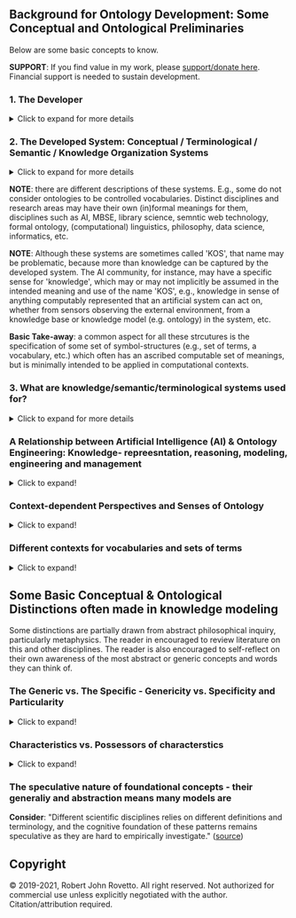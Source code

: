 ## Background for Ontology Development: Some Conceptual and Ontological Preliminaries 
Below are some basic concepts to know.

**SUPPORT**: If you find value in my work, please [support/donate here](https://gogetfunding.com/knowledge-organization-services-ontology-terminology-metadata-concept-analysis/). Financial support is needed to sustain development.

### 1. The Developer
<details>
  <summary>Click to expand for more details</summary>
  
Consider this description of one task of the ontologist (it may be more appropriate for philosophical ontologists, but some overlaps with computational ontology): "Ontologists study how definitions, classifications and relationships can and possibly should be formulated using conceptual analysis, logic, or formal semantics in order to most effectively achieve these goal." (Source unknown) Although the name is less imporant than the activity, one may name the developer of ontologies (or similar systems in different ways): modeler, conceptual (data) modeler, ontologist, semantic modeler, schema develoepr, knolwedge modeler, etc. 
</details>

### 2. The Developed System: Conceptual / Terminological / Semantic / Knowledge Organization Systems
<details>
  <summary>Click to expand for more details</summary>
  
Ontologies represent one computable system among many that involve describing concepts, categories, terminology, semantics, and knowledge represntaiton. Other systems are taxonomies, thesauri, controlled vocabularies, etc. Ontologies are sometimes described using these names, but the greater complexity potential of ontologies would distinguish them from other systems. Ontologies have also been called semantic data models, conceptual models, and knowledge models. In all, these systems are sometimes called 'knowledge organization systems' (KOS). The name for these systems is less important as the development activity and the features and capabilities of each system.

The following lists some types of these conceptual/semantic/terminological/knowledge systems, using modified descriptions from [slide 5 of this Slideshare presentation](https://www.slideshare.net/skhan/ontology-dev?qid=8e6605c2-e7c7-4e76-b5d3-1d817b9e299b&v=&b=&from_search=4).
  
**NOTE**: Each system has purposes and applications that may overlap with others. Some may be more structured, complex, or expressive than others. 

- **Controlled Vocabulary** : an organized set of term used to catalog and index content (or--more generally--used for a given project, topic, domain, application, or goal)
- **Classification** : a controlled vocabulary whose terms are grouped
- **Taxonomy** : a controlled vocabulary with some hierarchical structure (i.e., using structuring relationships such as 'broader-than', 'is-a-subclass-of', etc.)  
- **Thesaurus** : a controlled vocabulary with term relations
- **Ontology** : a controlled vocabulary with semantic relations, constraints, axioms, and rules.
- **Knowledge Base** : an ontology + instances of the classes in the ontology. (See distinction between A-Box and T-Box in AI)
- **Semantic network** 
From ["Knowledge Representation and Reasoning for Intelligent Software Systems"](https://ulir.ul.ie/bitstream/handle/10344/1780/2011_Vassev%20(d).pdf;sequence=2) we read (bold emphasis added to mark the additional system):

"Knowledge is often best understood as a set of related concepts. A **semantic network** is a directed graph consisting of nodes—which represent concepts—connected by edges—which represent semantic relations between those concepts. [...] the following relations are common: 
- instance: X is an instance of Y if X is a specific example of the general concept Y 
- isa: X isa Y if X is a subset of the more general concept Y 
- haspart: X haspart Y if the con-cept Y is a part of the concept X"
</details>

**NOTE**: there are different descriptions of these systems. E.g., some do not consider ontologies to be controlled vocabularies. Distinct disciplines and research areas may have their own (in)formal meanings for them, disciplines such as AI, MBSE, library science, semntic web technology, formal ontology, (computational) linguistics, philosophy, data science, informatics, etc.

**NOTE**: Although these systems are sometimes called 'KOS', that name may be problematic, because more than knowledge can be captured by the developed system. The AI community, for instance, may have a specific sense for 'knowledge', which may or may not implicitly be assumed in the intended meaning and use of the name 'KOS', e.g., knowledge in sense of anything computably represented that an artificial system can act on, whether from sensors observing the external environment, from a knowledge base or knowledge model (e.g. ontology) in the system, etc.

**Basic Take-away**: a common aspect for all these strcutures is the specification of some set of symbol-structures (e.g., set of terms, a vocabulary, etc.) which often has an ascribed computable set of meanings, but is minimally intended to be applied in computational contexts.

### 3. What are knowledge/semantic/terminological systems used for?
<details>
  <summary>Click to expand for more details</summary>
  
- To index, tag, semantically annotate, and categorize content (e.g. documents, text, data, and other resources) in order to facilitate search, their discovery and their retrieval 
- To represent things and knowledge in a machine-readable manner using the constructs or terms in the respective system
- To partially structure unstructured data by adding an external semantic layer (e.g., set of semantic annotations)
- To offer a knowledge-based model of some target universe of discourse (serving as background knowledge) in order to facilitate automation or reasoning (e.g., in AI systems) 
</details>

### A Relationship between Artificial Intelligence (AI) & Ontology Engineering: Knowledge- repreesntation, reasoning, modeling, engineering and management
<details>
  <summary>Click to expand!</summary>
  
Part of AI is about how to represent human knowledge/belief/statements in a way computer systems can process and act on, called **knowledge representation and reasoning** (KRR). 
It often involves creating a database to store content or knowledge (a **knowledgebase**) and a way to process or reason over that content.
We read: "knowledge represenation (KR) is the process of identifying the implicit knowledge, semantics or structure in raw data (from a given domain), encoding it symbolically or formally into a (formal) KR language, reasoning over this encoded knowledge, to automatically derive new knowledge by inference" ([Source of quote](https://camilothorne.altervista.org/sem_web17/Suppl_KRn.pdf))

There are different approaches for _knowlege represetnation_, i.e., for encoding knowledge as it were. One approach, or one system/tool to KRR is to develop so-called **ontologies**.
One approach is logic-based: "To achieve the precise semantics necessary for computational purposes, intelligent system designers often use logic to formalize KR" ([source](https://ulir.ul.ie/bitstream/handle/10344/1780/2011_Vassev%20(d).pdf;sequence=2)). However, there are other approaches besides formal logic.
Computable languages, used to fomrally declare a vocabulary to compose computable expressions, are often used in KRR and ontology engineering, and are sometimes called KRR languages. 
</details>

### Context-dependent Perspectives and Senses of Ontology
<details>
  <summary>Click to expand!</summary>
  
From [this MIT lecture (PPT)](https://ocw.mit.edu/courses/electrical-engineering-and-computer-science/6-871-knowledge-based-applications-systems-spring-2005/lecture-notes/lect22_ontolog.pdf) we read how ontology may be used for each distinct disciplinary purpose:
- In philosophy, ontology aims to categorize the world
- In library science, it helps "organize bibliographic world, model universal and domain knowledge" which may help access bibliographic entries
- In NLP, it aims to "model lexical and domain knowledge", to help with machine translation
- In AI, it aims to "model common sense and domain knowledge", and is sometimes used in KRR 
- In semantic web technologies, it "provide[s] semantics for web resources", helping to describe those resources
</details>

### Different contexts for vocabularies and sets of terms
<details>
  <summary>Click to expand!</summary>
  
- **Natural language context**. Here--our everyday speech--it is fluid, dynamic, and mutable over time. No one, no org., no project owns any word or phrase. 
- **Organizational context**: Here--as in a private company, government agency, etc.--there may be organization-specific vocabulary: each organization may have (in)formally used some terms which may or may not be different from natural language terms. An organizationare may also have terms of art unique to itself. An organization may have jargon.
- **Research/Academic/other Project context**. Here--a specific project--vocabulary may be formally specified to have specific meaning. It may or may not be similar to natural langauge terms. It may or may not involve jargon. 
  - Example: explicitly defining the vocabulary of an ontology, using some symbolic logic or some computable formalism (artificial language)
- **Discipline-specific context**. Here--as in physics or sociology--a discipline may have jardon, terms not used in everyday discourse, and terms with more precise meaning than the same terms used in natural language. 
</details>

## Some Basic Conceptual & Ontological Distinctions often made in knowledge modeling
Some distinctions are partially drawn from abstract philosophical inquiry, particularly metaphysics. The reader in encouraged to review literature on this and other disciplines. The reader is also encouraged to self-reflect on their own awareness of the most abstract or generic concepts and words they can think of.

### The Generic vs. The Specific - Genericity vs. Specificity and Particularity
<details>
  <summary>Click to expand!</summary>
  
The concept of the generic, the general, the universal, etc. is distinguished from that of the specific, the indvidiual, the particular, etc. 
Historically this is partially a reflection of human philosophical inquiry into attribute-agreement, or how things can be similar, how the seem to have the same attributes, characteristics, etc. 

This is basic distinction is exemplified by some more specific ones such as:
* category - instance
* type - instance
* kind - instance
* class - member
* set - element

_CAUTION_: the way categories, types, kinds, and classes are defined varies, i.e., which characteristics are chosen as exemplifying the given category varies. So if you want to specify the type of an instance, you should consider how to define the category, and/or be aware of how a pre-defined category characterizes your given instance(s). 
</details>

### Characteristics vs. Possessors of characterstics
<details>
  <summary>Click to expand!</summary>
  
This is the distinction between a characteristic, property, feature, attribute, quality, and something said to possess, have or bear it, i.e., a property-bearer.
</details>

### The speculative nature of foundational concepts - their generaliy and abstraction means many models are 
**Consider**: "Different scientific disciplines relies on different definitions and terminology, and the cognitive foundation of these patterns remains speculative as they are hard to empirically investigate." ([source](https://imageschema.net/our-story/image-schema-list))

## Copyright
© 2019-2021, Robert John Rovetto. All right reserved.
Not authorized for commercial use unless explicitly negotiated with the author. Citation/attribution required.
